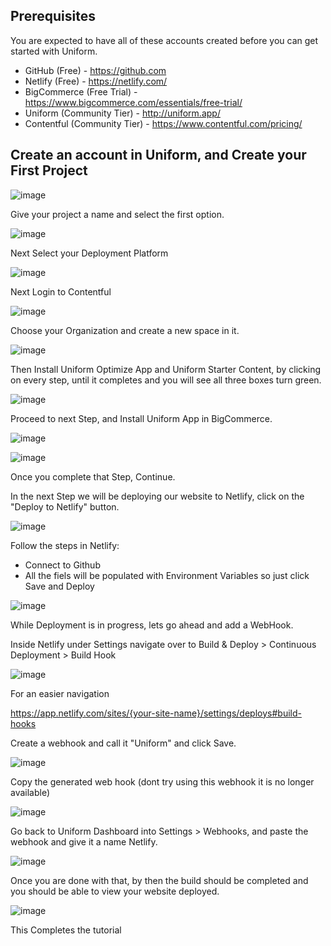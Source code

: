 ## Prerequisites

You are expected to have all of these accounts created before you can get started with Uniform.

- GitHub (Free) - https://github.com
- Netlify (Free) - https://netlify.com/
- BigCommerce (Free Trial) - https://www.bigcommerce.com/essentials/free-trial/
- Uniform (Community Tier) - http://uniform.app/
- Contentful (Community Tier) - https://www.contentful.com/pricing/

## Create an account in Uniform, and Create your First Project

![image](https://user-images.githubusercontent.com/90791205/142446997-f2e384aa-b6a6-44c1-a1dc-83a33062c6e8.png)

Give your project a name and select the first option.

![image](https://user-images.githubusercontent.com/90791205/142447119-922958f7-4eff-4407-a144-e748f962105a.png)

Next Select your Deployment Platform

![image](https://user-images.githubusercontent.com/90791205/142447218-41dc5759-d44f-4ad0-8c96-2a4e01c976fd.png)

Next Login to Contentful

![image](https://user-images.githubusercontent.com/90791205/142447351-ebc9f872-4ca2-4740-88d9-376048880608.png)

Choose your Organization and create a new space in it.

![image](https://user-images.githubusercontent.com/90791205/142447488-4bb9952b-ab04-4335-ac34-9cd343d8f5b2.png)

Then Install Uniform Optimize App and Uniform Starter Content, by clicking on every step, until it completes and you will see all three boxes turn green.

![image](https://user-images.githubusercontent.com/90791205/142447747-1bb9ef00-a1dd-405a-aa34-479f25a47df3.png)

Proceed to next Step, and Install Uniform App in BigCommerce.

![image](https://user-images.githubusercontent.com/90791205/142447858-418b057b-2f35-4645-91c3-0aa83d7723e7.png)

![image](https://user-images.githubusercontent.com/90791205/142448014-363112dc-f2a9-4762-9308-5deb6d42887a.png)

Once you complete that Step, Continue.

In the next Step we will be deploying our website to Netlify, click on the "Deploy to Netlify" button.

![image](https://user-images.githubusercontent.com/90791205/142448122-b57d57dc-d136-4a28-9a29-87aac87aea4b.png)

Follow the steps in Netlify:

- Connect to Github
- All the fiels will be populated with Environment Variables so just click Save and Deploy

![image](https://user-images.githubusercontent.com/90791205/142448340-334e620d-ce91-4617-ae56-5f7329852374.png)

While Deployment is in progress, lets go ahead and add a WebHook.

Inside Netlify under Settings navigate over to Build & Deploy > Continuous Deployment > Build Hook

![image](https://user-images.githubusercontent.com/90791205/142449116-a694fba6-2bed-4180-9fc7-ba237ffda79a.png)

For an easier navigation

https://app.netlify.com/sites/{your-site-name}/settings/deploys#build-hooks

Create a webhook and call it "Uniform" and click Save.

![image](https://user-images.githubusercontent.com/90791205/142449194-b5584d69-79b1-4ab0-b1fc-b569c19efa14.png)

Copy the generated web hook (dont try using this webhook it is no longer available)

![image](https://user-images.githubusercontent.com/90791205/142449226-94252ca0-8cce-4763-8905-f8bbc50f1124.png)

Go back to Uniform Dashboard into Settings > Webhooks, and paste the webhook and give it a name Netlify.

![image](https://user-images.githubusercontent.com/90791205/142449625-777ad2e8-8abd-4678-9ffd-ca0940643088.png)

Once you are done with that, by then the build should be completed and you should be able to view your website deployed.

![image](https://user-images.githubusercontent.com/90791205/142449818-f085086e-a002-46c4-8e5a-f70e5717d240.png)

This Completes the tutorial
